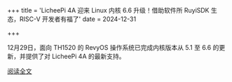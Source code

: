 +++
title = 'LicheePi 4A 迎来 Linux 内核 6.6 升级！借助软件所 RuyiSDK 生态，RISC-V 开发者有福了'
date = 2024-12-31

+++

12月29日，面向 TH1520 的 RevyOS 操作系统已完成内核版本从 5.1 至 6.6 的更新，并提供了对 LicheePi 4A 的最新支持。

[阅读全文](https://mp.weixin.qq.com/s/SMFjqs0Ot0_A-a13AuzCXg)